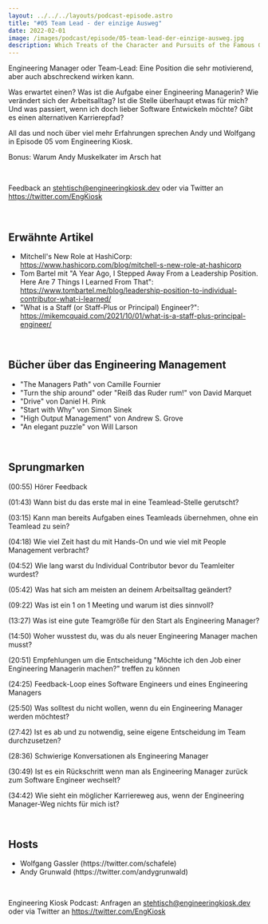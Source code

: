 ```yaml
---
layout: ../../../layouts/podcast-episode.astro
title: "#05 Team Lead - der einzige Ausweg"
date: 2022-02-01
image: /images/podcast/episode/05-team-lead-der-einzige-ausweg.jpg
description: Which Treats of the Character and Pursuits of the Famous Gentleman Don Quixote of La Mancha
---
```


<p><span>Engineering Manager oder Team-Lead: Eine Position die sehr motivierend, aber auch abschreckend wirken kann.</span></p><p><span>Was erwartet einen? Was ist die Aufgabe einer Engineering Managerin? Wie verändert sich der Arbeitsalltag? Ist die Stelle überhaupt etwas für mich? Und was passiert, wenn ich doch lieber Software Entwickeln möchte? Gibt es einen alternativen Karrierepfad?</span></p><p><span>All das und noch über viel mehr Erfahrungen sprechen Andy und Wolfgang in Episode 05 vom Engineering Kiosk.</span></p><p><span>Bonus: Warum Andy Muskelkater im Arsch hat</span></p><p><br></p><p><span>Feedback an </span><a href="mailto:stehtisch@engineeringkiosk.dev" rel="nofollow">stehtisch@engineeringkiosk.dev</a><span> oder via Twitter an </span><a href="https://twitter.com/EngKiosk" rel="nofollow">https://twitter.com/EngKiosk</a></p><p><br></p><h2><span>Erwähnte Artikel</span></h2><ul><li><span>Mitchell&#39;s New Role at HashiCorp: </span><a href="https://www.hashicorp.com/blog/mitchell-s-new-role-at-hashicorp" rel="nofollow">https://www.hashicorp.com/blog/mitchell-s-new-role-at-hashicorp</a></li><li><span>Tom Bartel mit &#34;A Year Ago, I Stepped Away From a Leadership Position. Here Are 7 Things I Learned From That&#34;: </span><a href="https://www.tombartel.me/blog/leadership-position-to-individual-contributor-what-i-learned/" rel="nofollow">https://www.tombartel.me/blog/leadership-position-to-individual-contributor-what-i-learned/ </a></li><li><span>&#34;What is a Staff (or Staff-Plus or Principal) Engineer?&#34;: </span><a href="https://mikemcquaid.com/2021/10/01/what-is-a-staff-plus-principal-engineer/" rel="nofollow">https://mikemcquaid.com/2021/10/01/what-is-a-staff-plus-principal-engineer/ </a></li></ul><p><br></p><h2><span>Bücher über das Engineering Management</span></h2><ul><li><span>&#34;The Managers Path&#34; von Camille Fournier</span></li><li>&#34;Turn the ship around&#34; oder &#34;Reiß das Ruder rum!&#34; von David Marquet</li><li><span>&#34;Drive&#34; von Daniel H. Pink</span></li><li><span>&#34;Start with Why&#34; von Simon Sinek</span></li><li><span>&#34;High Output Management&#34; von Andrew S. Grove</span></li><li><span>&#34;An elegant puzzle&#34; von Will Larson</span></li></ul><p><br></p><h2><span>Sprungmarken</span></h2><p><span>(00:55) Hörer Feedback</span></p><p><span>(01:43) Wann bist du das erste mal in eine Teamlead-Stelle gerutscht?</span></p><p><span>(03:15) Kann man bereits Aufgaben eines Teamleads übernehmen, ohne ein Teamlead zu sein?</span></p><p><span>(04:18) Wie viel Zeit hast du mit Hands-On und wie viel mit People Management verbracht?</span></p><p><span>(04:52) Wie lang warst du Individual Contributor bevor du Teamleiter wurdest?</span></p><p><span>(05:42) Was hat sich am meisten an deinem Arbeitsalltag geändert?</span></p><p><span>(09:22) Was ist ein 1 on 1 Meeting und warum ist dies sinnvoll?</span></p><p><span>(13:27) Was ist eine gute Teamgröße für den Start als Engineering Manager?</span></p><p><span>(14:50) Woher wusstest du, was du als neuer Engineering Manager machen musst?</span></p><p><span>(20:51) Empfehlungen um die Entscheidung &#34;Möchte ich den Job einer Engineering Managerin machen?&#34; treffen zu können</span></p><p><span>(24:25) Feedback-Loop eines Software Engineers und eines Engineering Managers</span></p><p><span>(25:50) Was solltest du nicht wollen, wenn du ein Engineering Manager werden möchtest?</span></p><p><span>(27:42) Ist es ab und zu notwendig, seine eigene Entscheidung im Team durchzusetzen?</span></p><p><span>(28:36) Schwierige Konversationen als Engineering Manager</span></p><p><span>(30:49) Ist es ein Rückschritt wenn man als Engineering Manager zurück zum Software Engineer wechselt?</span></p><p><span>(34:42) Wie sieht ein möglicher Karriereweg aus, wenn der Engineering Manager-Weg nichts für mich ist?</span></p><p><br></p><h2><span>Hosts</span></h2><ul><li><span>Wolfgang Gassler (https://twitter.com/schafele)</span></li><li><span>Andy Grunwald (https://twitter.com/andygrunwald)</span></li></ul><p><br></p><p><span>Engineering Kiosk Podcast: Anfragen an </span><a href="mailto:stehtisch@engineeringkiosk.dev" rel="nofollow">stehtisch@engineeringkiosk.dev</a><span> oder via Twitter an </span><a href="https://twitter.com/EngKiosk" rel="nofollow">https://twitter.com/EngKiosk</a></p>